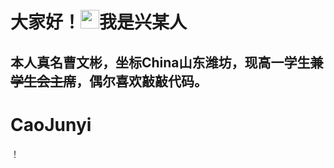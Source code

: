 # 大家好！<img src="https://raw.githubusercontent.com/MartinHeinz/MartinHeinz/master/wave.gif" width="30px">我是兴某人
## 本人真名曹文彬，坐标China山东潍坊，现高一学生~~兼学生会主席~~，偶尔喜欢敲敲代码。
# CaoJunyi
！